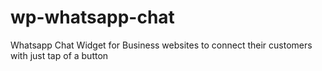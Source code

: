 # wp-whatsapp-chat
Whatsapp Chat Widget for Business websites to connect their customers with just tap of a button
